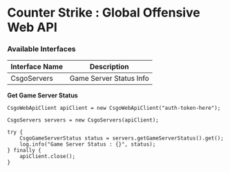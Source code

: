 # Counter Strike : Global Offensive Web API

### Available Interfaces

| **Interface Name** | **Description**             |
|--------------------|-----------------------------|
| CsgoServers        | Game Server Status Info     |

**Get Game Server Status**

~~~
CsgoWebApiClient apiClient = new CsgoWebApiClient("auth-token-here");

CsgoServers servers = new CsgoServers(apiClient);

try {
    CsgoGameServerStatus status = servers.getGameServerStatus().get();
    log.info("Game Server Status : {}", status);
} finally {
    apiClient.close();
}
~~~